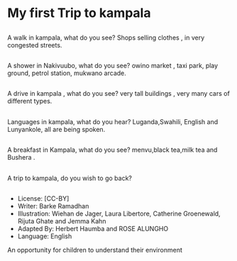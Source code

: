 # My first Trip to kampala

##
A walk in kampala,
what do you see?
Shops selling clothes ,
in very congested streets.

##
A shower in Nakivuubo,
what do you see?
owino market , taxi park, play ground,
petrol station, mukwano arcade.

##
A drive in kampala ,
what do you see?
very tall buildings , very many cars of different
types.

##
Languages in kampala,
what do you hear?
Luganda,Swahili, English and Lunyankole,
all are being spoken.

##
A breakfast in Kampala,
what do you see?
menvu,black tea,milk tea and Bushera .

##
A trip to kampala,
do you wish to go back?

##
* License: [CC-BY]
* Writer: Barke Ramadhan
* Illustration: Wiehan de Jager, Laura Libertore, Catherine Groenewald, Rijuta Ghate and Jemma Kahn
* Adapted By: Herbert Haumba and ROSE ALUNGHO
* Language: English

An opportunity for children to understand their environment
